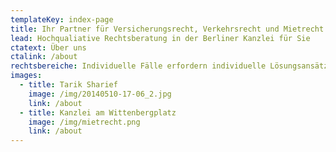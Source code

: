 ```yaml
---
templateKey: index-page
title: Ihr Partner für Versicherungsrecht, Verkehrsrecht und Mietrecht
lead: Hochqualiative Rechtsberatung in der Berliner Kanzlei für Sie
ctatext: Über uns
ctalink: /about
rechtsbereiche: Individuelle Fälle erfordern individuelle Lösungsansätze
images:
  - title: Tarik Sharief
    image: /img/20140510-17-06_2.jpg
    link: /about
  - title: Kanzlei am Wittenbergplatz
    image: /img/mietrecht.png
    link: /about
---
```

